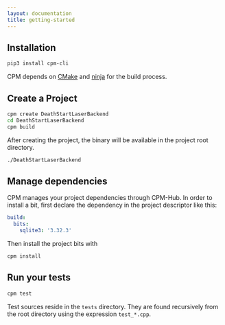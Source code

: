 ```yaml
---
layout: documentation
title: getting-started
---
```

## Installation

```bash
pip3 install cpm-cli
```

CPM depends on [CMake](https://cmake.org/) and [ninja](https://ninja-build.org/) for the build process.

## Create a Project
```bash
cpm create DeathStartLaserBackend
cd DeathStartLaserBackend
cpm build
```

After creating the project, the binary will be available in the project root directory. 

```bash
./DeathStartLaserBackend
```

## Manage dependencies

CPM manages your project dependencies through CPM-Hub. In order to install a bit, first declare the dependency in the project descriptor like this:

```yaml
build:
  bits:
    sqlite3: '3.32.3'
```

Then install the project bits with

```bash
cpm install
```

## Run your tests

```bash
cpm test
```

Test sources reside in the `tests` directory. They are found recursively from the root directory
 using the expression `test_*.cpp`.
